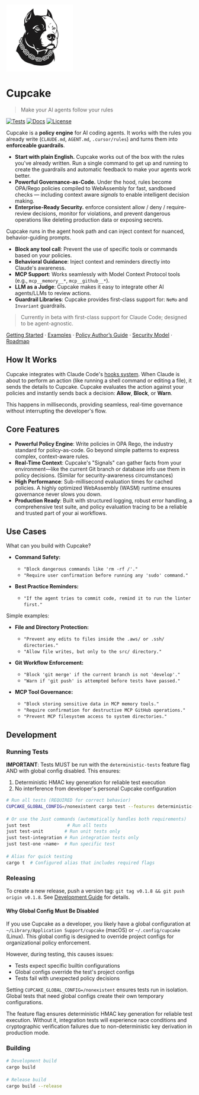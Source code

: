 <p align="left">
  <picture>
    <source srcset="assets/cupcake-dark.png" media="(prefers-color-scheme: dark)">
    <img src="assets/cupcake.png" alt="Cupcake logo" width="180">
  </picture>
</p>

# Cupcake

> Make your AI agents follow your rules

[![Tests](https://img.shields.io/github/actions/workflow/status/eqtylab/cupcake/ci.yml?branch=main&label=tests)](https://github.com/eqtylab/cupcake/actions/workflows/ci.yml)
[![Docs](https://img.shields.io/badge/docs-Start%20here-brightgreen)](./docs/README.md)
[![License](https://img.shields.io/badge/license-MIT-blue)](LICENSE)

Cupcake is a **policy engine** for AI coding agents. It works with the rules you already write (`CLAUDE.md`, `AGENT.md`, `.cursor/rules`) and turns them into **enforceable guardrails**.

- **Start with plain English.** Cupcake works out of the box with the rules you've already written. Run a single command to get up and running to create the guardrails and automatic feedback to make your agents work better.
- **Powerful Governance-as-Code.** Under the hood, rules become OPA/Rego policies compiled to WebAssembly for fast, sandboxed checks — including context aware _signals_ to enable intelligent decision making.
- **Enterprise-Ready Security.** enforce consistent allow / deny / require-review decisions, monitor for violations, and prevent dangerous operations like deleting production data or exposing secrets.

Cupcake runs in the agent hook path and can inject context for nuanced, behavior-guiding prompts.

- **Block any tool call**: Prevent the use of specific tools or commands based on your policies.
- **Behavioral Guidance**: Inject context and reminders directly into Claude's awareness.
- **MCP Support**: Works seamlessly with Model Context Protocol tools (e.g., `mcp__memory__*`, `mcp__github__*`).
- **LLM as a Judge**: Cupcake makes it easy to integrate other AI agents/LLMs to review actions.
- **Guardrail Libraries**: Cupcake provides first-class support for: `NeMo` and `Invariant` guardrails.

> Currently in beta with first-class support for Claude Code; designed to be agent-agnostic.

[Getting Started](#getting-started) · [Examples](./examples) · [Policy Author’s Guide](./POLICIES.md) · [Security Model](./docs/SECURITY.md) · [Roadmap](./ROADMAP.md)

## How It Works

Cupcake integrates with Claude Code's [hooks system](https://docs.anthropic.com/claude-code/docs/hooks-guide). When Claude is about to perform an action (like running a shell command or editing a file), it sends the details to Cupcake. Cupcake evaluates the action against your policies and instantly sends back a decision: **Allow**, **Block**, or **Warn**.

This happens in milliseconds, providing seamless, real-time governance without interrupting the developer's flow.

## Core Features

- **Powerful Policy Engine**: Write policies in OPA Rego, the industry standard for policy-as-code. Go beyond simple patterns to express complex, context-aware rules.
- **Real-Time Context**: Cupcake's "Signals" can gather facts from your environment—like the current Git branch or database info use them in policy decisions. (Similar for security-awareness circumstances)
- **High Performance**: Sub-millisecond evaluation times for cached policies. A highly optimized WebAssembly (WASM) runtime ensures governance never slows you down.
- **Production Ready**: Built with structured logging, robust error handling, a comprehensive test suite, and policy evaluation tracing to be a reliable and trusted part of your ai workflows.

## Use Cases

What can you build with Cupcake?

- **Command Safety:**

  - `"Block dangerous commands like 'rm -rf /'."`
  - `"Require user confirmation before running any 'sudo' command."`

- **Best Practice Reminders:**
  - `"If the agent tries to commit code, remind it to run the linter first."`

Simple examples:

- **File and Directory Protection:**

  - `"Prevent any edits to files inside the .aws/ or .ssh/ directories."`
  - `"Allow file writes, but only to the src/ directory."`

- **Git Workflow Enforcement:**

  - `"Block 'git merge' if the current branch is not 'develop'."`
  - `"Warn if 'git push' is attempted before tests have passed."`

- **MCP Tool Governance:**

  - `"Block storing sensitive data in MCP memory tools."`
  - `"Require confirmation for destructive MCP GitHub operations."`
  - `"Prevent MCP filesystem access to system directories."`

## Development

### Running Tests

**IMPORTANT**: Tests MUST be run with the `deterministic-tests` feature flag AND with global config disabled. This ensures:
1. Deterministic HMAC key generation for reliable test execution
2. No interference from developer's personal Cupcake configuration

```bash
# Run all tests (REQUIRED for correct behavior)
CUPCAKE_GLOBAL_CONFIG=/nonexistent cargo test --features deterministic-tests

# Or use the Just commands (automatically handles both requirements)
just test              # Run all tests
just test-unit        # Run unit tests only
just test-integration # Run integration tests only
just test-one <name>  # Run specific test

# Alias for quick testing
cargo t  # Configured alias that includes required flags
```

### Releasing

To create a new release, push a version tag: `git tag v0.1.8 && git push origin v0.1.8`. See [Development Guide](./docs/development/DEVELOPMENT.md#release-process) for details.

#### Why Global Config Must Be Disabled

If you use Cupcake as a developer, you likely have a global configuration at `~/Library/Application Support/cupcake` (macOS) or `~/.config/cupcake` (Linux). This global config is designed to override project configs for organizational policy enforcement.

However, during testing, this causes issues:
- Tests expect specific builtin configurations
- Global configs override the test's project configs
- Tests fail with unexpected policy decisions

Setting `CUPCAKE_GLOBAL_CONFIG=/nonexistent` ensures tests run in isolation. Global tests that need global configs create their own temporary configurations.

The feature flag ensures deterministic HMAC key generation for reliable test execution. Without it, integration tests will experience race conditions and cryptographic verification failures due to non-deterministic key derivation in production mode.

### Building

```bash
# Development build
cargo build

# Release build
cargo build --release
```
